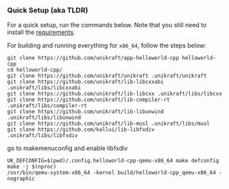 ### Quick Setup (aka TLDR)

For a quick setup, run the commands below.
Note that you still need to install the [requirements](#requirements).

For building and running everything for `x86_64`, follow the steps below:

```console
git clone https://github.com/unikraft/app-helloworld-cpp helloworld-cpp
cd helloworld-cpp/
git clone https://github.com/unikraft/unikraft .unikraft/unikraft
git clone https://github.com/unikraft/lib-libcxxabi .unikraft/libs/libcxxabi
git clone https://github.com/unikraft/lib-libcxx .unikraft/libs/libcxx
git clone https://github.com/unikraft/lib-compiler-rt .unikraft/libs/compiler-rt
git clone https://github.com/unikraft/lib-libunwind .unikraft/libs/libunwind
git clone https://github.com/unikraft/lib-musl .unikraft/libs/musl
git clone https://github.com/kallui/lib-libfxdiv .unikraft/libs/libfxdiv
```
go to makemenuconfig and enable libfxdiv
```
UK_DEFCONFIG=$(pwd)/.config.helloworld-cpp-qemu-x86_64 make defconfig
make -j $(nproc)
/usr/bin/qemu-system-x86_64 -kernel build/helloworld-cpp_qemu-x86_64 -nographic
```

